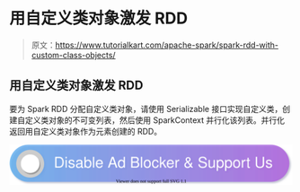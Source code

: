 # 用自定义类对象激发 RDD

> 原文：<https://www.tutorialkart.com/apache-spark/spark-rdd-with-custom-class-objects/>

## 用自定义类对象激发 RDD

要为 Spark RDD 分配自定义类对象，请使用 Serializable 接口实现自定义类，创建自定义类对象的不可变列表，然后使用 SparkContext 并行化该列表。并行化返回用自定义类对象作为元素创建的 RDD。

[![](img/925da31b32d6bc3827932f6c8afb11bb.png)](https://www.tutorialkart.com/)